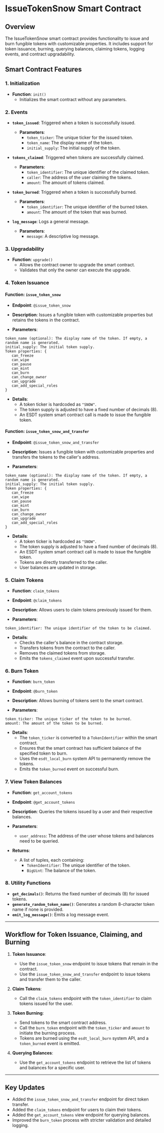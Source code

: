 # IssueTokenSnow Smart Contract

## Overview

The IssueTokenSnow smart contract provides functionality to issue and burn fungible tokens with customizable properties. It includes support for token issuance, burning, querying balances, claiming tokens, logging events, and contract upgradability.

## Smart Contract Features

### 1. Initialization
- **Function**: `init()`
  - Initializes the smart contract without any parameters.

### 2. Events
- **`token_issued`**: Triggered when a token is successfully issued.
  - **Parameters**:
    - `token_ticker`: The unique ticker for the issued token.
    - `token_name`: The display name of the token.
    - `initial_supply`: The initial supply of the token.
  
- **`tokens_claimed`**: Triggered when tokens are successfully claimed.
  - **Parameters**:
    - `token_identifier`: The unique identifier of the claimed token.
    - `caller`: The address of the user claiming the tokens.
    - `amount`: The amount of tokens claimed.

- **`token_burned`**: Triggered when a token is successfully burned.
  - **Parameters**:
    - `token_identifier`: The unique identifier of the burned token.
    - `amount`: The amount of the token that was burned.

- **`log_message`**: Logs a general message.
  - **Parameters**:
    - `message`: A descriptive log message.

### 3. Upgradability
- **Function**: `upgrade()`
  - Allows the contract owner to upgrade the smart contract.
  - Validates that only the owner can execute the upgrade.

### 4. Token Issuance
#### **Function**: `issue_token_snow`
- **Endpoint**: `@issue_token_snow`
- **Description**: Issues a fungible token with customizable properties but retains the tokens in the contract.

- **Parameters**:
```
token_name (optional): The display name of the token. If empty, a random name is generated.
initial_supply: The initial token supply.
Token properties: {
   can_freeze
   can_wipe
   can_pause
   can_mint
   can_burn
   can_change_owner
   can_upgrade
   can_add_special_roles
}
```
- **Details**:
  - A token ticker is hardcoded as `"SNOW"`.
  - The token supply is adjusted to have a fixed number of decimals (8).
  - An ESDT system smart contract call is made to issue the fungible token.

#### **Function**: `issue_token_snow_and_transfer`
- **Endpoint**: `@issue_token_snow_and_transfer`
- **Description**: Issues a fungible token with customizable properties and transfers the tokens to the caller's address.

- **Parameters**:
```
token_name (optional): The display name of the token. If empty, a random name is generated.
initial_supply: The initial token supply.
Token properties: {
   can_freeze
   can_wipe
   can_pause
   can_mint
   can_burn
   can_change_owner
   can_upgrade
   can_add_special_roles
}
```

- **Details**:
  - A token ticker is hardcoded as `"SNOW"`.
  - The token supply is adjusted to have a fixed number of decimals (8).
  - An ESDT system smart contract call is made to issue the fungible token.
  - Tokens are directly transferred to the caller.
  - User balances are updated in storage.

### 5. Claim Tokens
- **Function**: `claim_tokens`
- **Endpoint**: `@claim_tokens`
- **Description**: Allows users to claim tokens previously issued for them.

- **Parameters**:
```
token_identifier: The unique identifier of the token to be claimed.
```

- **Details**:
  - Checks the caller's balance in the contract storage.
  - Transfers tokens from the contract to the caller.
  - Removes the claimed tokens from storage.
  - Emits the `tokens_claimed` event upon successful transfer.

### 6. Burn Token
- **Function**: `burn_token`
- **Endpoint**: `@burn_token`
- **Description**: Allows burning of tokens sent to the smart contract.

- **Parameters**:
```
token_ticker: The unique ticker of the token to be burned.
amount: The amount of the token to be burned.
```
- **Details**:
  - The `token_ticker` is converted to a `TokenIdentifier` within the smart contract.
  - Ensures that the smart contract has sufficient balance of the specified token to burn.
  - Uses the `esdt_local_burn` system API to permanently remove the tokens.
  - Emits the `token_burned` event on successful burn.

### 7. View Token Balances
- **Function**: `get_account_tokens`
- **Endpoint**: `@get_account_tokens`
- **Description**: Queries the tokens issued by a user and their respective balances.

- **Parameters**:
  - `user_address`: The address of the user whose tokens and balances need to be queried.

- **Returns**:
  - A list of tuples, each containing:
    - `TokenIdentifier`: The unique identifier of the token.
    - `BigUint`: The balance of the token.

### 8. Utility Functions
- **`get_decimals()`**: Returns the fixed number of decimals (8) for issued tokens.
- **`generate_random_token_name()`**: Generates a random 8-character token name if none is provided.
- **`emit_log_message()`**: Emits a log message event.

---

## Workflow for Token Issuance, Claiming, and Burning

1. **Token Issuance**:
   - Use the `issue_token_snow` endpoint to issue tokens that remain in the contract.
   - Use the `issue_token_snow_and_transfer` endpoint to issue tokens and transfer them to the caller.

2. **Claim Tokens**:
   - Call the `claim_tokens` endpoint with the `token_identifier` to claim tokens issued for the user.

3. **Token Burning**:
   - Send tokens to the smart contract address.
   - Call the `burn_token` endpoint with the `token_ticker` and `amount` to initiate the burning process.
   - Tokens are burned using the `esdt_local_burn` system API, and a `token_burned` event is emitted.

4. **Querying Balances**:
   - Use the `get_account_tokens` endpoint to retrieve the list of tokens and balances for a specific user.

---

## Key Updates
- Added the `issue_token_snow_and_transfer` endpoint for direct token transfer.
- Added the `claim_tokens` endpoint for users to claim their tokens.
- Added the `get_account_tokens` view endpoint for querying balances.
- Improved the `burn_token` process with stricter validation and detailed logging.